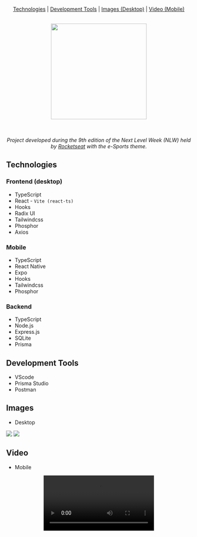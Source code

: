 <div align="center">

  [Technologies](#technologies) | [Development Tools](#development-tools) | [Images (Desktop)](#images) | [Video (Mobile)](#video)

</div>

<br />

<div align="center">
  <img width="260px" src="https://user-images.githubusercontent.com/87145566/191269623-49a6ee58-eb0b-4176-95dd-9c7006d12e4d.svg" />
</div>

<br />
<br />

<p align="center">
  <i>
    Project developed during the 9th edition of the Next Level Week (NLW) held by <a href="https://www.rocketseat.com.br/">Rocketseat</a> with the e-Sports theme.
  </i>
</p>

## Technologies

### Frontend (desktop)

- TypeScript
- React - `Vite (react-ts)`
- Hooks
- Radix UI
- Tailwindcss
- Phosphor
- Axios

### Mobile

- TypeScript
- React Native
- Expo
- Hooks
- Tailwindcss
- Phosphor

### Backend

- TypeScript
- Node.js
- Express.js
- SQLite
- Prisma

## Development Tools

- VScode
- Prisma Studio
- Postman

## Images

- Desktop

<div>
  <img src="https://user-images.githubusercontent.com/87145566/192120302-aa06045f-6794-4c5e-a762-aec38cc98326.png" />
  <img src="https://user-images.githubusercontent.com/87145566/192146150-dd2c85a0-9d37-4015-b17d-b5ba4d11b90a.png" />
</div>

## Video

- Mobile

<div align="center">
  <video src="https://user-images.githubusercontent.com/87145566/191153617-3fdc437a-601c-49d5-9fa0-1bf42df55484.mp4" autoplay>
    Desculpa, o seu navegador não suporta vídeos incorporados
  </video>
</div>
